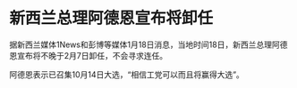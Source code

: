# 新西兰总理阿德恩宣布将卸任

据新西兰媒体1News和彭博等媒体1月18日消息，当地时间18日，新西兰总理阿德恩宣布将不晚于2月7日卸任，不会寻求连任。

阿德恩表示已召集10月14日大选，“相信工党可以而且将赢得大选”。

